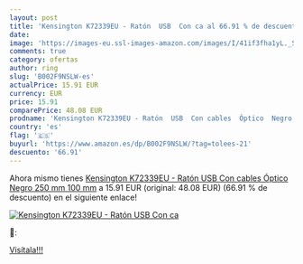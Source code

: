 ```yaml
---
layout: post
title: 'Kensington K72339EU - Ratón  USB  Con ca al 66.91 % de descuento'
date: 
image: 'https://images-eu.ssl-images-amazon.com/images/I/41if3fha1yL._SL200_.jpg'
comments: true
category: ofertas
author: ring
slug: 'B002F9NSLW-es'
actualPrice: 15.91 EUR
currency: EUR
price: 15.91
comparePrice: 48.08 EUR
prodname: 'Kensington K72339EU - Ratón  USB  Con cables  Óptico  Negro  250 mm  100 mm'
country: 'es'
flag: '🇪🇸'
buyurl: 'https://www.amazon.es/dp/B002F9NSLW/?tag=tolees-21'
descuento: '66.91'
---
```


Ahora mismo tienes [Kensington K72339EU - Ratón  USB  Con cables  Óptico  Negro  250 mm  100 mm](https://www.amazon.es/dp/B002F9NSLW/?tag=tolees-21) a 15.91 EUR (original: 48.08 EUR) (66.91 %  de descuento) en el siguiente enlace!

[![Kensington K72339EU - Ratón  USB  Con ca](https://images-eu.ssl-images-amazon.com/images/I/41if3fha1yL._SL200_.jpg)](https://www.amazon.es/dp/B002F9NSLW/?tag=tolees-21)

🔎:


[Visítala!!!](https://www.amazon.es/dp/B002F9NSLW/?tag=tolees-21)
